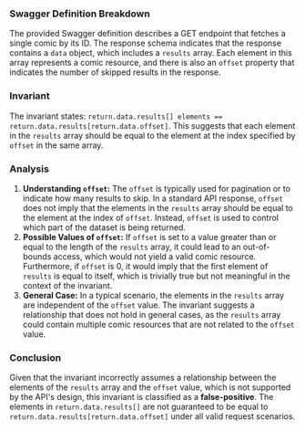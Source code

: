 ### Swagger Definition Breakdown
The provided Swagger definition describes a GET endpoint that fetches a single comic by its ID. The response schema indicates that the response contains a `data` object, which includes a `results` array. Each element in this array represents a comic resource, and there is also an `offset` property that indicates the number of skipped results in the response.

### Invariant
The invariant states: `return.data.results[] elements == return.data.results[return.data.offset]`. This suggests that each element in the `results` array should be equal to the element at the index specified by `offset` in the same array.

### Analysis
1. **Understanding `offset`:** The `offset` is typically used for pagination or to indicate how many results to skip. In a standard API response, `offset` does not imply that the elements in the `results` array should be equal to the element at the index of `offset`. Instead, `offset` is used to control which part of the dataset is being returned.
2. **Possible Values of `offset`:** If `offset` is set to a value greater than or equal to the length of the `results` array, it could lead to an out-of-bounds access, which would not yield a valid comic resource. Furthermore, if `offset` is 0, it would imply that the first element of `results` is equal to itself, which is trivially true but not meaningful in the context of the invariant.
3. **General Case:** In a typical scenario, the elements in the `results` array are independent of the `offset` value. The invariant suggests a relationship that does not hold in general cases, as the `results` array could contain multiple comic resources that are not related to the `offset` value.

### Conclusion
Given that the invariant incorrectly assumes a relationship between the elements of the `results` array and the `offset` value, which is not supported by the API's design, this invariant is classified as a **false-positive**. The elements in `return.data.results[]` are not guaranteed to be equal to `return.data.results[return.data.offset]` under all valid request scenarios.

